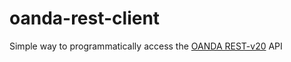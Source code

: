 # oanda-rest-client
Simple way to programmatically access the [OANDA REST-v20](https://developer.oanda.com/rest-live-v20/introduction/ "OANDA's Docs Page") API
